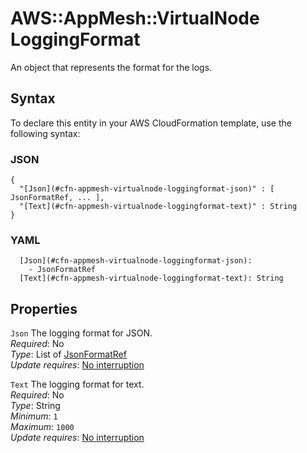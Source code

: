 # AWS::AppMesh::VirtualNode LoggingFormat<a name="aws-properties-appmesh-virtualnode-loggingformat"></a>

An object that represents the format for the logs\.

## Syntax<a name="aws-properties-appmesh-virtualnode-loggingformat-syntax"></a>

To declare this entity in your AWS CloudFormation template, use the following syntax:

### JSON<a name="aws-properties-appmesh-virtualnode-loggingformat-syntax.json"></a>

```
{
  "[Json](#cfn-appmesh-virtualnode-loggingformat-json)" : [ JsonFormatRef, ... ],
  "[Text](#cfn-appmesh-virtualnode-loggingformat-text)" : String
}
```

### YAML<a name="aws-properties-appmesh-virtualnode-loggingformat-syntax.yaml"></a>

```
  [Json](#cfn-appmesh-virtualnode-loggingformat-json): 
    - JsonFormatRef
  [Text](#cfn-appmesh-virtualnode-loggingformat-text): String
```

## Properties<a name="aws-properties-appmesh-virtualnode-loggingformat-properties"></a>

`Json`  <a name="cfn-appmesh-virtualnode-loggingformat-json"></a>
The logging format for JSON\.  
*Required*: No  
*Type*: List of [JsonFormatRef](aws-properties-appmesh-virtualnode-jsonformatref.md)  
*Update requires*: [No interruption](https://docs.aws.amazon.com/AWSCloudFormation/latest/UserGuide/using-cfn-updating-stacks-update-behaviors.html#update-no-interrupt)

`Text`  <a name="cfn-appmesh-virtualnode-loggingformat-text"></a>
The logging format for text\.  
*Required*: No  
*Type*: String  
*Minimum*: `1`  
*Maximum*: `1000`  
*Update requires*: [No interruption](https://docs.aws.amazon.com/AWSCloudFormation/latest/UserGuide/using-cfn-updating-stacks-update-behaviors.html#update-no-interrupt)